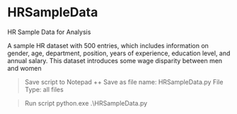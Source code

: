 # HRSampleData
HR Sample Data for Analysis
 
A sample HR dataset with 500 entries, which includes information on gender, age, department, position, years of experience, education level, and annual salary. 
This dataset introduces some wage disparity between men and women

> Save script to Notepad ++ 
    Save as file name: HRSampleData.py
    File Type: all files

> Run script
   python.exe .\HRSampleData.py

